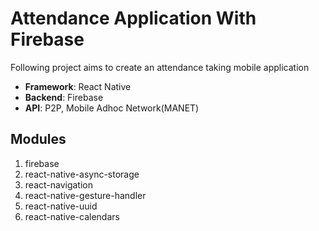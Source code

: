 # Attendance Application With Firebase

Following project aims to create an attendance taking mobile application
* **Framework**: React Native
* **Backend**: Firebase
* **API**: P2P, Mobile Adhoc Network(MANET)

## Modules
1. firebase
2. react-native-async-storage
3. react-navigation
4. react-native-gesture-handler
5. react-native-uuid
6. react-native-calendars
